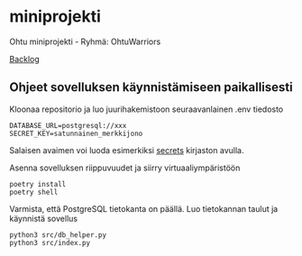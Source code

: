 # miniprojekti
Ohtu miniprojekti - Ryhmä: OhtuWarriors

[Backlog](https://helsinkifi-my.sharepoint.com/:x:/r/personal/toniemin_ad_helsinki_fi/_layouts/15/Doc.aspx?sourcedoc=%7B50381186-43DF-44AF-A205-691DD18D833E%7D&file=Ohtuwarriors%20backlog.xlsx&action=default&mobileredirect=true)

## Ohjeet sovelluksen käynnistämiseen paikallisesti
Kloonaa repositorio ja luo juurihakemistoon seuraavanlainen .env tiedosto
```
DATABASE_URL=postgresql://xxx
SECRET_KEY=satunnainen_merkkijono
```
Salaisen avaimen voi luoda esimerkiksi [secrets](https://docs.python.org/3/library/secrets.html#secrets.token_hex) kirjaston avulla.

Asenna sovelluksen riippuvuudet ja siirry virtuaaliympäristöön
```
poetry install
poetry shell
```
Varmista, että PostgreSQL tietokanta on päällä. Luo tietokannan taulut ja käynnistä sovellus
```
python3 src/db_helper.py
python3 src/index.py
```
